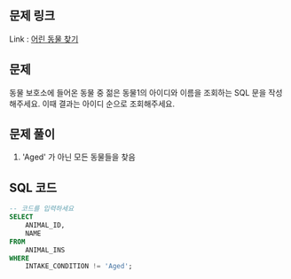 ## 문제 링크

Link : [어린 동물 찾기](https://school.programmers.co.kr/learn/courses/30/lessons/59037)

## 문제

동물 보호소에 들어온 동물 중 젊은 동물1의 아이디와 이름을 조회하는 SQL 문을 작성해주세요. 이때 결과는 아이디 순으로 조회해주세요.

## 문제 풀이

1. 'Aged' 가 아닌 모든 동물들을 찾음

## SQL 코드

```sql
-- 코드를 입력하세요
SELECT
    ANIMAL_ID,
    NAME
FROM
    ANIMAL_INS
WHERE
    INTAKE_CONDITION != 'Aged';
```